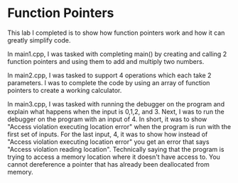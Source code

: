 # Function Pointers

This lab I completed is to show how function pointers work and how it can greatly simplify code.

In main1.cpp, I was tasked with completing main() by creating and calling 2 function pointers and using them to add and multiply two numbers.

In main2.cpp, I was tasked to support 4 operations which each take 2 parameters. I was to complete the code by using an array of function pointers to create a working calculator. 

In main3.cpp, I was tasked with running the debugger on the program and explain what happens when the input is 0,1,2, and 3. Next, I was to run the debugger on the program with an input of 4. In short, it was to show "Access violation executing location error" when the program is run with the first set of inputs. For the last input, 4, it was to show how instead of "Access violation executing location error" you get an error that says "Access violation reading location". Technically saying that the program is trying to access a memory location where it doesn't have access to. You cannot dereference a pointer that has already been deallocated from memory. 


